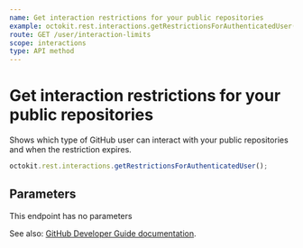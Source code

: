 ```yaml
---
name: Get interaction restrictions for your public repositories
example: octokit.rest.interactions.getRestrictionsForAuthenticatedUser()
route: GET /user/interaction-limits
scope: interactions
type: API method
---
```


# Get interaction restrictions for your public repositories

Shows which type of GitHub user can interact with your public repositories and when the restriction expires.

```js
octokit.rest.interactions.getRestrictionsForAuthenticatedUser();
```

## Parameters

This endpoint has no parameters

See also: [GitHub Developer Guide documentation](https://docs.github.com/enterprise-cloud@latest//rest/reference/interactions#get-interaction-restrictions-for-your-public-repositories).
